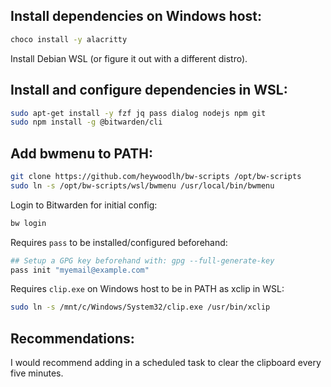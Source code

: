 ## Install dependencies on Windows host:

```bash
choco install -y alacritty
```

Install Debian WSL (or figure it out with a different distro). 

## Install and configure dependencies in WSL:

```bash
sudo apt-get install -y fzf jq pass dialog nodejs npm git
sudo npm install -g @bitwarden/cli
```

## Add bwmenu to PATH:

```bash
git clone https://github.com/heywoodlh/bw-scripts /opt/bw-scripts
sudo ln -s /opt/bw-scripts/wsl/bwmenu /usr/local/bin/bwmenu
```

Login to Bitwarden for initial config:

```bash
bw login
```

Requires `pass` to be installed/configured beforehand:

```bash
## Setup a GPG key beforehand with: gpg --full-generate-key
pass init "myemail@example.com"
```

Requires `clip.exe` on Windows host to be in PATH as xclip in WSL: 

```bash
sudo ln -s /mnt/c/Windows/System32/clip.exe /usr/bin/xclip
```

## Recommendations:

I would recommend adding in a scheduled task to clear the clipboard every five minutes.
